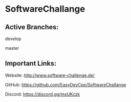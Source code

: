 # SoftwareChallange

## Active Branches:

develop

master

## Important Links:
Website: 	http://www.software-challenge.de/

GitHub: 	https://github.com/EasyDevCpp/SoftwareChallange

Discord: 	https://discord.gg/mxUKczk
